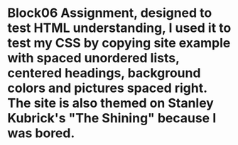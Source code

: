 # Block06 Assignment, designed to test HTML understanding, I used it to test my CSS by copying site example with spaced unordered lists, centered headings, background colors and pictures spaced right. The site is also themed on Stanley Kubrick's "The Shining" because I was bored.

